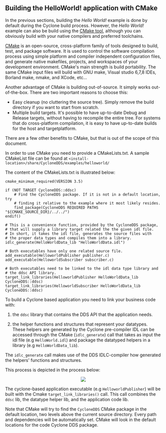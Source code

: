 ## Building the HelloWorld! application with CMake

In the previous sections, building the _Hello_ _World!_ example is done by default during the Cyclone build process. However, the _Hello_ _World!_ example can also be build using the [CMake tool](http://cmake.org/), although you can obviously build with your native compilers and preferred toolchains.

[CMake](http://cmake.org/) is an open-source, cross-platform family of tools designed to build, test, and package software. It is used to control the software compilation process using simple platform and compiler independent configuration files, and generate native makefiles, projects, and workspaces of your development environment. CMake's main strength is build portability. The same CMake input files will build with GNU make, Visual studio 6,7,8 IDEs, Borland make, nmake, and XCode, etc...

Another advantage of CMake is building out-of-source. It simply works out-of-the-box. There are two important reasons to choose this:

- Easy cleanup (no cluttering the source tree). Simply remove the build directory if you want to start from scratch.
- Multiple build targets. It's possible to have up-to-date Debug and Release targets, without having to recompile the entire tree. For systems that do cross-platform compilation, it is easy to have up-to-date builds for the host and targetplatform.

There are a few other benefits to CMake, but that is out of the scope of this document.

In order to use CMake you need to provide a CMakeLists.txt. A sample CMakeList file can be found at `<install-location>/share/CycloneDDS/examples/helloworld/`

The content of the CMakeLists.txt is illustrated below:

```
cmake_minimum_required(VERSION 3.5)

if (NOT TARGET CycloneDDS::ddsc)
    # Find the CycloneDDS package. If it is not in a default location, try
    # finding it relative to the example where it most likely resides.
    find_package(CycloneDDS REQUIRED PATHS 
"${CMAKE_SOURCE_DIR}/../../") 
endif()

# This is a convenience function, provided by the CycloneDDS package,
# that will supply a library target related the the given idl file.
# In short, it takes the idl file, generates the source files with
# the proper data types and compiles them into a library.
idlc_generate(HelloWorldData_lib "HelloWorldData.idl")

# Both executables have only one related source file. 
add_executable(HelloworldPublisher publisher.c) 
add_executable(HelloworldSubscriber subscriber.c)

# Both executables need to be linked to the idl data type library and
# the ddsc API library.
target_link_libraries(HelloworldPublisher HelloWorldData_lib CycloneDDS::ddsc) 
target_link_libraries(HelloworldSubscriber HelloWorldData_lib CycloneDDS::ddsc)
```

To build a Cyclone based application you need to link your business code with:

1) the `ddsc` library that contains the DDS API that the application needs.

2) the helper functions and structures that represent your datatypes. These helpers are generated by the Cyclone pre-compiler IDL can be accessed through the CMake (`idlc_generate`) call that takes as input the idl file (e.g `HelloWorld.idl`) and package the datatyped helpers in a library (e.g `HelloWorldData_lib`).

The `idlc_generate` call makes use of the DDS IDLC-compiler how generated the helpers' functions and structures.

This process is depicted in the process below:

<div align=center> <img src="figs/2.2-1.png"></div>

The cyclone-based application executable (e.g `HelloworldPublisher`) will be built with the Cmake `target_link_libraries()` call. This call combines the `ddsc` lib, the datatype helper lib, and the application code lib.

Note that CMake will try to find the `CycloneDDS` CMake package in the default location, two levels above the current source directory. Every path and dependencies will be automatically set. CMake will look in the default locations for the code Cyclone DDS package.